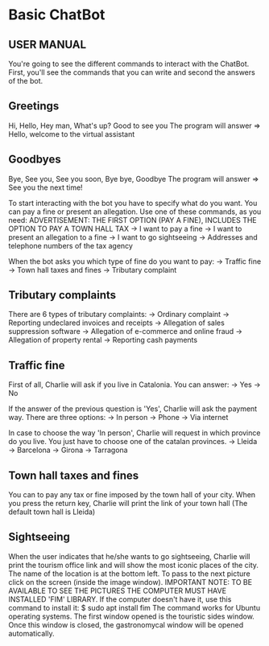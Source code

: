 # Basic ChatBot

## USER MANUAL
You're going to see the different commands to interact with the ChatBot.
First, you'll see the commands that you can write and second the answers of the bot.

##  Greetings 
Hi, Hello, Hey man, What's up? Good to see you
The program will answer => Hello, welcome to the virtual assistant

##  Goodbyes 
Bye, See you, See you soon, Bye bye, Goodbye
The program will answer => See you the next time!

To start interacting with the bot you have to specify what do you want. You can pay a fine or present an allegation.
Use one of these commands, as you need:
ADVERTISEMENT: THE FIRST OPTION (PAY A FINE), INCLUDES THE OPTION TO PAY A TOWN HALL TAX
-> I want to pay a fine
-> I want to present an allegation to a fine
-> I want to go sightseeing
-> Addresses and telephone numbers of the tax agency

When the bot asks you which type of fine do you want to pay:
-> Traffic fine
-> Town hall taxes and fines
-> Tributary complaint

##  Tributary complaints 
There are 6 types of tributary complaints:
-> Ordinary complaint
-> Reporting undeclared invoices and receipts
-> Allegation of sales suppression software
-> Allegation of e-commerce and online fraud
-> Allegation of property rental
-> Reporting cash payments

##  Traffic fine 
First of all, Charlie will ask if you live in Catalonia. You can answer:
-> Yes
-> No

If the answer of the previous question is 'Yes', Charlie will ask the payment way. There are three options:
-> In person
-> Phone
-> Via internet

In case to choose the way 'In person', Charlie will request in which province do you live. You just have to choose one of the catalan provinces.
-> Lleida
-> Barcelona
-> Girona
-> Tarragona

##  Town hall taxes and fines 
You can to pay any tax or fine imposed by the town hall of your city.
When you press the return key, Charlie will print the link of your town hall
(The default town hall is Lleida)

##  Sightseeing 
When the user indicates that he/she wants to go sightseeing, Charlie will print the tourism office link and will
show the most iconic places of the city.
The name of the location is at the bottom left.
To pass to the next picture click on the screen (inside the image window).
IMPORTANT NOTE: TO BE AVAILABLE TO SEE THE PICTURES THE COMPUTER MUST HAVE INSTALLED 'FIM' LIBRARY.
If the computer doesn't have it, use this command to install it:
$ sudo apt install fim
The command works for Ubuntu operating systems.
The first window opened is the touristic sides window. Once this window is closed, the gastronomycal window
will be opened automatically.
